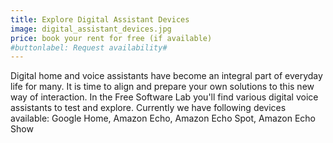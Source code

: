 ```yaml
---
title: Explore Digital Assistant Devices
image: digital_assistant_devices.jpg
price: book your rent for free (if available)
#buttonlabel: Request availability#
---
```


Digital home and voice assistants have become an integral part of everyday life for many. 
It is time to align and prepare your own solutions to this new way of interaction. In the Free Software Lab you'll find various digital voice assistants to test and explore. Currently we have following devices available: 
Google Home, Amazon Echo, Amazon Echo Spot, Amazon Echo Show
<!--more--> 


